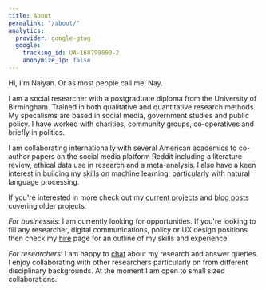 ```yaml
---
title: About
permalink: "/about/"
analytics:
  provider: google-gtag
  google:
    tracking_id: UA-168799890-2
    anonymize_ip: false
---
```


Hi, I'm Naiyan. Or as most people call me, Nay.

I am a social researcher with a postgraduate diploma from the University of Birmingham. Trained in both qualitative and quantitative research methods. My specalisms are based in social media, government studies and public policy. I have worked with charities, community groups, co-operatives and briefly in politics.

I am collaborating internationally with several American academics to co-author papers on the social media platform Reddit including a literature review, ethical data use in research and a meta-analysis. I also have a keen interest in building my skills on machine learning, particularly with natural language processing.

If you're interested in more check out my [current projects](/_pages/projects) and [blog posts](/_pages/categories/) covering older projects.

*For businesses*: I am currently looking for opportunities. If you're looking to fill any researcher, digital communications, policy or UX design positions then check my [hire](/_pages/hire-me/) page for an outline of my skills and experience.

*For researchers*: I am happy to [chat](/_pages/contact/) about my research and answer queries. I enjoy collaborating with other researchers particularly on from different disciplinary backgrounds. At the moment I am open to small sized collaborations.

